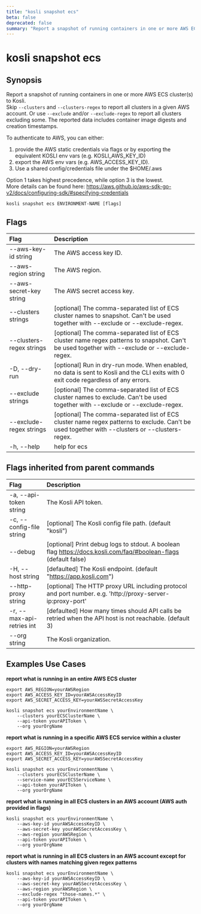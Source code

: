 ```yaml
---
title: "kosli snapshot ecs"
beta: false
deprecated: false
summary: "Report a snapshot of running containers in one or more AWS ECS cluster(s) to Kosli.  "
---
```


# kosli snapshot ecs

## Synopsis

Report a snapshot of running containers in one or more AWS ECS cluster(s) to Kosli.  
Skip `--clusters` and `--clusters-regex` to report all clusters in a given AWS account. Or use `--exclude` and/or `--exclude-regex` to report all clusters excluding some.
The reported data includes container image digests and creation timestamps.

To authenticate to AWS, you can either:  
  1) provide the AWS static credentials via flags or by exporting the equivalent KOSLI env vars (e.g. KOSLI_AWS_KEY_ID)  
  2) export the AWS env vars (e.g. AWS_ACCESS_KEY_ID).  
  3) Use a shared config/credentials file under the $HOME/.aws  
  
Option 1 takes highest precedence, while option 3 is the lowest.  
More details can be found here: https://aws.github.io/aws-sdk-go-v2/docs/configuring-sdk/#specifying-credentials
	

```shell
kosli snapshot ecs ENVIRONMENT-NAME [flags]
```

## Flags
| Flag | Description |
| :--- | :--- |
|        --aws-key-id string  |  The AWS access key ID.  |
|        --aws-region string  |  The AWS region.  |
|        --aws-secret-key string  |  The AWS secret access key.  |
|        --clusters strings  |  [optional] The comma-separated list of ECS cluster names to snapshot. Can't be used together with --exclude or --exclude-regex.  |
|        --clusters-regex strings  |  [optional] The comma-separated list of ECS cluster name regex patterns to snapshot. Can't be used together with --exclude or --exclude-regex.  |
|    -D, --dry-run  |  [optional] Run in dry-run mode. When enabled, no data is sent to Kosli and the CLI exits with 0 exit code regardless of any errors.  |
|        --exclude strings  |  [optional] The comma-separated list of ECS cluster names to exclude. Can't be used together with --exclude or --exclude-regex.  |
|        --exclude-regex strings  |  [optional] The comma-separated list of ECS cluster name regex patterns to exclude. Can't be used together with --clusters or --clusters-regex.  |
|    -h, --help  |  help for ecs  |


## Flags inherited from parent commands
| Flag | Description |
| :--- | :--- |
|    -a, --api-token string  |  The Kosli API token.  |
|    -c, --config-file string  |  [optional] The Kosli config file path. (default "kosli")  |
|        --debug  |  [optional] Print debug logs to stdout. A boolean flag https://docs.kosli.com/faq/#boolean-flags (default false)  |
|    -H, --host string  |  [defaulted] The Kosli endpoint. (default "https://app.kosli.com")  |
|        --http-proxy string  |  [optional] The HTTP proxy URL including protocol and port number. e.g. 'http://proxy-server-ip:proxy-port'  |
|    -r, --max-api-retries int  |  [defaulted] How many times should API calls be retried when the API host is not reachable. (default 3)  |
|        --org string  |  The Kosli organization.  |


## Examples Use Cases

**report what is running in an entire AWS ECS cluster**

```shell
export AWS_REGION=yourAWSRegion
export AWS_ACCESS_KEY_ID=yourAWSAccessKeyID
export AWS_SECRET_ACCESS_KEY=yourAWSSecretAccessKey

kosli snapshot ecs yourEnvironmentName \
	--clusters yourECSClusterName \
	--api-token yourAPIToken \
	--org yourOrgName

```

**report what is running in a specific AWS ECS service within a cluster**

```shell
export AWS_REGION=yourAWSRegion
export AWS_ACCESS_KEY_ID=yourAWSAccessKeyID
export AWS_SECRET_ACCESS_KEY=yourAWSSecretAccessKey

kosli snapshot ecs yourEnvironmentName \
	--clusters yourECSClusterName \
	--service-name yourECSServiceName \
	--api-token yourAPIToken \
	--org yourOrgName

```

**report what is running in all ECS clusters in an AWS account (AWS auth provided in flags)**

```shell
kosli snapshot ecs yourEnvironmentName \
	--aws-key-id yourAWSAccessKeyID \
	--aws-secret-key yourAWSSecretAccessKey \
	--aws-region yourAWSRegion \
	--api-token yourAPIToken \
	--org yourOrgName

```

**report what is running in all ECS clusters in an AWS account except for clusters with names matching given regex patterns**

```shell
kosli snapshot ecs yourEnvironmentName \
	--aws-key-id yourAWSAccessKeyID \
	--aws-secret-key yourAWSSecretAccessKey \
	--aws-region yourAWSRegion \
	--exclude-regex "those-names.*" \
	--api-token yourAPIToken \
	--org yourOrgName
```


